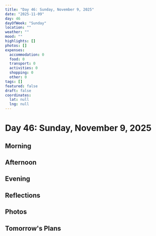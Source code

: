 ```yaml
---
title: "Day 46: Sunday, November 9, 2025"
date: "2025-11-09"
day: 46
dayOfWeek: "Sunday"
location: ""
weather: ""
mood: ""
highlights: []
photos: []
expenses:
  accommodation: 0
  food: 0
  transport: 0
  activities: 0
  shopping: 0
  other: 0
tags: []
featured: false
draft: false
coordinates:
  lat: null
  lng: null
---
```


# Day 46: Sunday, November 9, 2025

## Morning

## Afternoon

## Evening

## Reflections

## Photos

## Tomorrow's Plans
